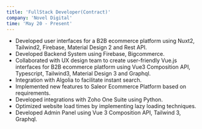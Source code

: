 ```yaml
---
title: 'FullStack Developer(Contract)'
company: 'Novel Digital'
time: 'May 20 - Present'
---
```


- Developed user interfaces for a B2B ecommerce platform using Nuxt2, Tailwind2, Firebase, Material Design 2 and Rest API.
- Developed Backend System using Firebase, Bigcommerce.
- Collaborated with UX design team to create user-friendly Vue.js interfaces for B2B ecommerce platform using Vue3 Composition API, Typescript, Tailwind3, Material Design 3 and Graphql.
- Integration with Algolia to facilitate instant search.
- Implemented new features to Saleor Ecommerce Platform based on requirements.
- Developed integrations with Zoho One Suite using Python.
- Optimized website load times by implementing lazy loading techniques.
- Developed Admin Panel using Vue 3 Composition API, Tailwind 3, Graphql.
